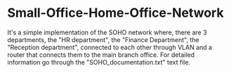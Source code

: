# Small-Office-Home-Office-Network
It's a simple implementation of the SOHO network where, there are 3 departments, the "HR department", the "Finance Department", the "Reception department", connected to each other through VLAN and a router that connects them to the main branch office. For detailed information go through the "SOHO_documentation.txt" text file.
